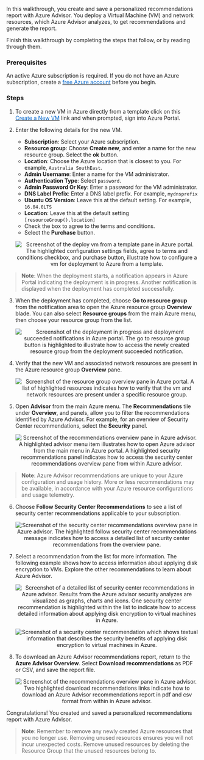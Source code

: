 In this walkthrough, you create and save a personalized recommendations report with Azure Advisor. You deploy a Virtual Machine (VM) and network resources, which Azure Advisor analyzes, to get recommendations and generate the report.

Finish this walkthrough by completing the steps that follow, or by reading through them.

### Prerequisites

An active Azure subscription is required. If you do not have an Azure subscription, create a <a href="https://azure.microsoft.com/free/" target="_blank"><span style="color: #0066cc;">free Azure account</span></a> before you begin.

### Steps

1. To create a new VM in Azure directly from a template click on this <a href="https://portal.azure.com/#create/Microsoft.Template/uri/https%3A%2F%2Fraw.githubusercontent.com%2FAzure%2Fazure-quickstart-templates%2Fmaster%2F101-vm-simple-linux%2Fazuredeploy.json" target="_blank"><span style="color: #0066cc;" color="#0066cc">Create a New VM</span></a> link and when prompted, sign into Azure Portal.

	
2. Enter the following details for the new VM.

	- **Subscription**: Select your Azure subscription.
	- **Resource group**: Choose **Create new**, and enter a name for the new resource group. Select the **ok** button.
	- **Location**: Choose the Azure location that is closest to you. For example, `Australia SouthEast`.
	- **Admin Username**: Enter a name for the VM administrator.
	- **Authentication Type**: Select `password`.
	- **Admin Password Or Key**: Enter a password for the VM administrator.
	- **DNS Label Prefix**: Enter a DNS label prefix. For example, `mydnsprefix`
	- **Ubuntu OS Version**: Leave this at the default setting. For example, `16.04.0LTS`
	- **Location**: Leave this at the default setting `[resourceGroup().location]`
	- Check the box to agree to the terms and conditions.
	- Select the **Purchase** button.

	<p style="text-align:center;"><img src="../Linked_Image_Files/m02-l05-advisor-02-createvm.png" alt="Screenshot of the deploy vm from a template pane in Azure portal. The highlighted configuration settings fields, agree to terms and conditions checkbox, and purchase button, illustrate how to configure a vm for deployment to Azure from a template."></p>

> **Note**: When the deployment starts, a notification appears in Azure Portal indicating the deployment is in progress. Another notification is displayed when the deployment has completed successfully.

3. When the deployment has completed, choose **Go to resource group** from the notification area to open the Azure resource group **Overview** blade. You can also select **Resource groups** from the main Azure menu, then choose your resource group from the list.

	<p style="text-align:center;"><img src="../Linked_Image_Files/m02-l05-advisor-03-notifications.png" alt="Screenshot of the deployment in progress and deployment succeeded notifications in Azure portal. The go to resource group button is highlighted to illustrate how to access the newly created resource group from the deployment succeeded notification."></p>

4. Verify that the new VM and associated network resources are present in the Azure resource group **Overview** pane.

	<p style="text-align:center;"><img src="../Linked_Image_Files/m02-l05-advisor-04-verify-resources.png" alt="Screenshot of the resource group overview pane in Azure portal. A list of highlighted resources indicates how to verify that the vm and network resources are present under a specific resource group."></p>

5. Open **Advisor** from the main Azure menu. The **Recommendations** tile under **Overview**, and panels, allow you to filter the recommendations identified by Azure Advisor. For example, for an overview of Security Center recommendations, select the **Security** panel.

	<p style="text-align:center;"><img src="../Linked_Image_Files/m02-l05-advisor-05-run-advisor.png" alt="Screenshot of the recommendations overview pane in Azure advisor. A highlighted advisor menu item illustrates how to open Azure advisor from the main menu in Azure portal. A highlighted security recommendations panel indicates how to access the security center recommendations overview pane from within Azure advisor."></p>

> **Note**: Azure Advisor recommendations are unique to your Azure configuration and usage history. More or less recommendations may be available, in accordance with your Azure resource configurations and usage telemetry.

6. Choose **Follow Security Center Recommendations** to see a list of security center recommendations applicable to your subscription.

	<p style="text-align:center;"><img src="../Linked_Image_Files/m02-l05-advisor-06-follow-recommendations.png" alt="Screenshot of the security center recommendations overview pane in Azure advisor. The highlighted follow security center recommendations message indicates how to access a detailed list of security center recommendations from the overview pane."></p>

7. Select a recommendation from the list for more information. The following example shows how to access information about applying disk encryption to VMs. Explore the other recommendations to learn about Azure Advisor.

	<p style="text-align:center;"><img src="../Linked_Image_Files/m02-l05-advisor-07a-disk-encryption.png" alt="Screenshot of a detailed list of security center recommendations in Azure advisor. Results from the Azure advisor security analyzes are visualized as graphs, charts and icons. One security center recommendation is highlighted within the list to indicate how to access detailed information about applying disk encryption to virtual machines in Azure."></p>

	<p style="text-align:center;"><img src="../Linked_Image_Files/m02-l05-advisor-07b-disk-encryption-info.png" alt="Screenshot of a security center recommendation which shows textual information that describes the security benefits of applying disk encryption to virtual machines in Azure."></p>

8. To download an Azure Advisor recommendations report, return to the **Azure Advisor Overview**. Select **Download recommendations** as PDF or CSV, and save the report file.

	<p style="text-align:center;"><img src="../Linked_Image_Files/m02-l05-advisor-08-save-report.png" alt="Screenshot of the recommendations overview pane in Azure advisor. Two highlighted download recommendations links indicate how to download an Azure Advisor recommendations report in pdf and csv format from within in Azure advisor."></p>

Congratulations! You created and saved a personalized recommendations report with Azure Advisor.

> **Note**: Remember to remove any newly created Azure resources that you no longer use. Removing unused resources ensures you will not incur unexpected costs. Remove unused resources by deleting the Resource Group that the unused resources belong to.
